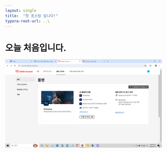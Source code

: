```yaml
---
layout: single
title:  "첫 포스팅 입니다!"
typora-root-url: ..\
---
```


# 오늘 처음입니다. 

![캡처](/images/2024-04-17-first/캡처-1713397984317-3.PNG)
